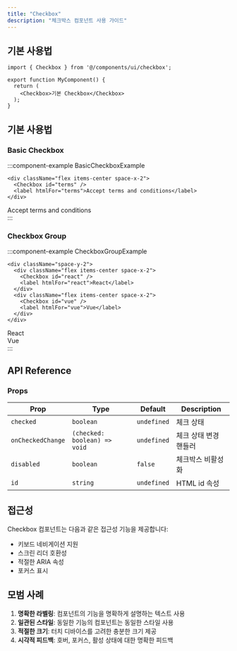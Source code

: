 ```yaml
---
title: "Checkbox"
description: "체크박스 컴포넌트 사용 가이드"
---
```


## 기본 사용법

```tsx
import { Checkbox } from '@/components/ui/checkbox';

export function MyComponent() {
  return (
    <Checkbox>기본 Checkbox</Checkbox>
  );
}
```

## 기본 사용법

### Basic Checkbox

:::component-example BasicCheckboxExample
```tsx
<div className="flex items-center space-x-2">
  <Checkbox id="terms" />
  <label htmlFor="terms">Accept terms and conditions</label>
</div>
```

<div>
<div className="flex items-center space-x-2">
  <Checkbox id="terms" />
  <label htmlFor="terms">Accept terms and conditions</label>
</div>
</div>
:::

### Checkbox Group

:::component-example CheckboxGroupExample
```tsx
<div className="space-y-2">
  <div className="flex items-center space-x-2">
    <Checkbox id="react" />
    <label htmlFor="react">React</label>
  </div>
  <div className="flex items-center space-x-2">
    <Checkbox id="vue" />
    <label htmlFor="vue">Vue</label>
  </div>
</div>
```

<div>
<div className="space-y-2">
  <div className="flex items-center space-x-2">
    <Checkbox id="react" />
    <label htmlFor="react">React</label>
  </div>
  <div className="flex items-center space-x-2">
    <Checkbox id="vue" />
    <label htmlFor="vue">Vue</label>
  </div>
</div>
</div>
:::

## API Reference

### Props

| Prop | Type | Default | Description |
|------|------|---------|-------------|
| `checked` | `boolean` | `undefined` | 체크 상태 |
| `onCheckedChange` | `(checked: boolean) => void` | `undefined` | 체크 상태 변경 핸들러 |
| `disabled` | `boolean` | `false` | 체크박스 비활성화 |
| `id` | `string` | `undefined` | HTML id 속성 |

## 접근성

Checkbox 컴포넌트는 다음과 같은 접근성 기능을 제공합니다:

- 키보드 네비게이션 지원
- 스크린 리더 호환성
- 적절한 ARIA 속성
- 포커스 표시

## 모범 사례

1. **명확한 라벨링**: 컴포넌트의 기능을 명확하게 설명하는 텍스트 사용
2. **일관된 스타일**: 동일한 기능의 컴포넌트는 동일한 스타일 사용
3. **적절한 크기**: 터치 디바이스를 고려한 충분한 크기 제공
4. **시각적 피드백**: 호버, 포커스, 활성 상태에 대한 명확한 피드백
